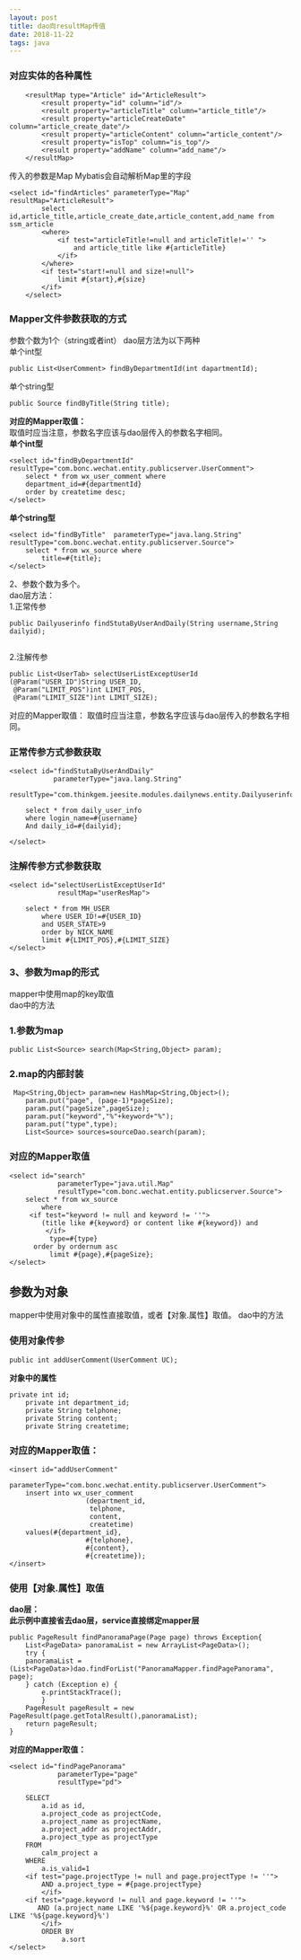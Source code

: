 ```yaml
--- 
layout: post
title: dao向resultMap传值
date: 2018-11-22
tags: java
---
```

### **对应实体的各种属性**
``` 
    <resultMap type="Article" id="ArticleResult">
        <result property="id" column="id"/>
        <result property="articleTitle" column="article_title"/>
        <result property="articleCreateDate" column="article_create_date"/>
        <result property="articleContent" column="article_content"/>
        <result property="isTop" column="is_top"/>
        <result property="addName" column="add_name"/>
    </resultMap>
```
 
传入的参数是Map Mybatis会自动解析Map里的字段
``` 
<select id="findArticles" parameterType="Map" resultMap="ArticleResult">
        select id,article_title,article_create_date,article_content,add_name from ssm_article
        <where>
            <if test="articleTitle!=null and articleTitle!='' ">
                and article_title like #{articleTitle}
            </if>
        </where>
        <if test="start!=null and size!=null">
            limit #{start},#{size}
        </if>
    </select>
```
### **Mapper文件参数获取的方式**  
参数个数为1个（string或者int）
dao层方法为以下两种  
单个int型  
``` 
public List<UserComment> findByDepartmentId(int dapartmentId);
```
单个string型  
``` 
public Source findByTitle(String title);
```
**对应的Mapper取值：**  
取值时应当注意，参数名字应该与dao层传入的参数名字相同。  
**单个int型**
``` 
<select id="findByDepartmentId"  resultType="com.bonc.wechat.entity.publicserver.UserComment">
	select * from wx_user_comment where 
	department_id=#{departmentId} 
	order by createtime desc;
</select>
```
**单个string型**  
``` 
<select id="findByTitle"  parameterType="java.lang.String" resultType="com.bonc.wechat.entity.publicserver.Source">
	select * from wx_source where 
        title=#{title};
</select>
```
2、参数个数为多个。  
dao层方法：  
1.正常传参

``` 
public Dailyuserinfo findStutaByUserAndDaily(String username,String dailyid);
 
```

 
2.注解传参  

``` 
public List<UserTab> selectUserListExceptUserId
(@Param("USER_ID")String USER_ID, 
 @Param("LIMIT_POS")int LIMIT_POS, 
 @Param("LIMIT_SIZE")int LIMIT_SIZE);
```

对应的Mapper取值：
取值时应当注意，参数名字应该与dao层传入的参数名字相同。
### 正常传参方式参数获取

``` 
<select id="findStutaByUserAndDaily"
           parameterType="java.lang.String" 
           resultType="com.thinkgem.jeesite.modules.dailynews.entity.Dailyuserinfo">
 
    select * from daily_user_info 
    where login_name=#{username} 
    And daily_id=#{dailyid};
 
</select>
```

 
 
### 注解传参方式参数获取

``` 
<select id="selectUserListExceptUserId" 
            resultMap="userResMap">
 
	select * from MH_USER 
        where USER_ID!=#{USER_ID} 
        and USER_STATE>9 
        order by NICK_NAME 
        limit #{LIMIT_POS},#{LIMIT_SIZE}
</select>
```

### 3、参数为map的形式
mapper中使用map的key取值  
dao中的方法  
### 1.参数为map

``` 
public List<Source> search(Map<String,Object> param);
```

 
### 2.map的内部封装

``` 
 Map<String,Object> param=new HashMap<String,Object>();
    param.put("page", (page-1)*pageSize);
    param.put("pageSize",pageSize);
    param.put("keyword","%"+keyword+"%");
    param.put("type",type);
    List<Source> sources=sourceDao.search(param);
```
	
###  **对应的Mapper取值**

``` 
<select id="search" 
            parameterType="java.util.Map" 
            resultType="com.bonc.wechat.entity.publicserver.Source">
	select * from wx_source 
        where 
	 <if test="keyword != null and keyword != ''">
        (title like #{keyword} or content like #{keyword}) and
         </if>
          type=#{type}
	  order by ordernum asc 
          limit #{page},#{pageSize};
</select>
```

## **参数为对象**
mapper中使用对象中的属性直接取值，或者【对象.属性】取值。
dao中的方法  
### **使用对象传参**
``` 
public int addUserComment(UserComment UC);
```
**对象中的属性**  

``` 
private int id;
	private int department_id;		
	private String telphone;		
	private String content;			
	private String createtime; 

```

### **对应的Mapper取值：**
``` 
<insert id="addUserComment" 
            parameterType="com.bonc.wechat.entity.publicserver.UserComment">
	insert into wx_user_comment
                   (department_id,
                    telphone,
                    content,
                    createtime) 
	values(#{department_id},
                   #{telphone},
                   #{content},
                   #{createtime});
</insert>
```

### **使用【对象.属性】取值**

**dao层：**  
******此示例中直接省去dao层，service直接绑定mapper层******

``` 
public PageResult findPanoramaPage(Page page) throws Exception{
    List<PageData> panoramaList = new ArrayList<PageData>();
    try {
	panoramaList = (List<PageData>)dao.findForList("PanoramaMapper.findPagePanorama", page);
	} catch (Exception e) {
		e.printStackTrace();
	    }
	PageResult pageResult = new PageResult(page.getTotalResult(),panoramaList);
	return pageResult;
}
```

**对应的Mapper取值：**

``` 
<select id="findPagePanorama" 
            parameterType="page" 
            resultType="pd">

	SELECT 
		a.id as id,
		a.project_code as projectCode,
		a.project_name as projectName,
		a.project_addr as projectAddr,
		a.project_type as projectType
	FROM 
		calm_project a 
	WHERE 
		a.is_valid=1	
	<if test="page.projectType != null and page.projectType != ''">
        AND a.project_type = #{page.projectType} 
        </if>
	<if test="page.keyword != null and page.keyword != ''">
       AND (a.project_name LIKE '%${page.keyword}%' OR a.project_code LIKE '%${page.keyword}%')
        </if>
        ORDER BY 
             a.sort
</select>
```


